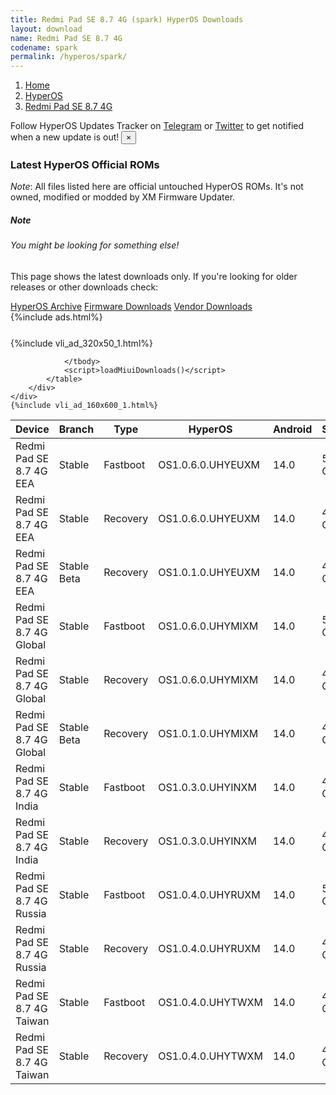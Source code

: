 ```yaml
---
title: Redmi Pad SE 8.7 4G (spark) HyperOS Downloads
layout: download
name: Redmi Pad SE 8.7 4G
codename: spark
permalink: /hyperos/spark/
---
```

<nav aria-label="breadcrumb">
    <ol class="breadcrumb">
        <li class="breadcrumb-item"><a href="/">Home</a></li>
        <li class="breadcrumb-item"><a href="/hyperos/">HyperOS</a></li>
        <li class="breadcrumb-item active" aria-current="page"><a href="/hyperos/spark/">Redmi Pad SE 8.7 4G</a></li>
    </ol>
</nav>
<div class="alert alert-primary alert-dismissible fade show" role="alert">
    Follow HyperOS Updates Tracker on <a href="https://t.me/MIUIUpdatesTracker" class="alert-link">Telegram</a>
     or <a href="https://twitter.com/MiFwUpdater" class="alert-link">Twitter</a> to get notified when a new update is out!
    <button type="button" class="close" data-dismiss="alert" aria-label="Close">
        <span aria-hidden="true">&times;</span>
    </button>
</div>

### Latest HyperOS Official ROMs
*Note*: All files listed here are official untouched HyperOS ROMs. It's not owned, modified or modded by XM Firmware Updater.
<div class="card">
  <div class="card-body">
    <h5 class="card-title">Note</h5>
    <h6 class="card-subtitle mb-2 text-muted">You might be looking for something else!</h6>
    <p class="card-text">This page shows the latest downloads only.
     If you're looking for older releases or other downloads check:</p>
    <a href="/archive/hyperos/spark/" class="card-link">HyperOS Archive</a>
    <a href="/firmware/spark/" class="card-link">Firmware Downloads</a>
    <a href="/vendor/spark/" class="card-link">Vendor Downloads</a>
  </div>
</div>
{%include ads.html%}
<div class="row justify-content-center">
    <div class="col-10">
        <div class="table-responsive-md" style="margin-top: 25px;">
            {%include vli_ad_320x50_1.html%}
            <table id="miui" class="display dt-responsive nowrap compact table table-striped table-hover table-sm">
                <thead class="thead-dark">
                    <tr>
                        <th data-ref="device">Device</th>
                        <th data-ref="branch">Branch</th>
                        <th data-ref="type">Type</th>
                        <th data-ref="miui">HyperOS</th>
                        <th data-ref="android">Android</th>
                        <th data-ref="size">Size</th>
                        <th data-ref="size">Date</th>
                        <th data-ref="link">Link</th>
                    </tr>
                </thead>
                <tbody>
                <tr><td>Redmi Pad SE 8.7 4G EEA</td><td>Stable</td><td>Fastboot</td><td>OS1.0.6.0.UHYEUXM</td><td>14.0</td><td>5.0 GB</td><td>2024-11-11</td><td><a href="/hyperos/spark/stable/OS1.0.6.0.UHYEUXM/">Download</a></td></tr>
<tr><td>Redmi Pad SE 8.7 4G EEA</td><td>Stable</td><td>Recovery</td><td>OS1.0.6.0.UHYEUXM</td><td>14.0</td><td>4.1 GB</td><td>2024-11-22</td><td><a href="/hyperos/spark/stable/OS1.0.6.0.UHYEUXM/">Download</a></td></tr>
<tr><td>Redmi Pad SE 8.7 4G EEA</td><td>Stable Beta</td><td>Recovery</td><td>OS1.0.1.0.UHYEUXM</td><td>14.0</td><td>4.1 GB</td><td>2024-08-27</td><td><a href="/hyperos/spark/stable beta/OS1.0.1.0.UHYEUXM/">Download</a></td></tr>
<tr><td>Redmi Pad SE 8.7 4G Global</td><td>Stable</td><td>Fastboot</td><td>OS1.0.6.0.UHYMIXM</td><td>14.0</td><td>5.2 GB</td><td>2024-10-29</td><td><a href="/hyperos/spark/stable/OS1.0.6.0.UHYMIXM/">Download</a></td></tr>
<tr><td>Redmi Pad SE 8.7 4G Global</td><td>Stable</td><td>Recovery</td><td>OS1.0.6.0.UHYMIXM</td><td>14.0</td><td>4.1 GB</td><td>2024-11-07</td><td><a href="/hyperos/spark/stable/OS1.0.6.0.UHYMIXM/">Download</a></td></tr>
<tr><td>Redmi Pad SE 8.7 4G Global</td><td>Stable Beta</td><td>Recovery</td><td>OS1.0.1.0.UHYMIXM</td><td>14.0</td><td>4.1 GB</td><td>2024-08-27</td><td><a href="/hyperos/spark/stable beta/OS1.0.1.0.UHYMIXM/">Download</a></td></tr>
<tr><td>Redmi Pad SE 8.7 4G India</td><td>Stable</td><td>Fastboot</td><td>OS1.0.3.0.UHYINXM</td><td>14.0</td><td>4.5 GB</td><td>2024-09-26</td><td><a href="/hyperos/spark/stable/OS1.0.3.0.UHYINXM/">Download</a></td></tr>
<tr><td>Redmi Pad SE 8.7 4G India</td><td>Stable</td><td>Recovery</td><td>OS1.0.3.0.UHYINXM</td><td>14.0</td><td>4.0 GB</td><td>2024-10-09</td><td><a href="/hyperos/spark/stable/OS1.0.3.0.UHYINXM/">Download</a></td></tr>
<tr><td>Redmi Pad SE 8.7 4G Russia</td><td>Stable</td><td>Fastboot</td><td>OS1.0.4.0.UHYRUXM</td><td>14.0</td><td>5.4 GB</td><td>2024-11-15</td><td><a href="/hyperos/spark/stable/OS1.0.4.0.UHYRUXM/">Download</a></td></tr>
<tr><td>Redmi Pad SE 8.7 4G Russia</td><td>Stable</td><td>Recovery</td><td>OS1.0.4.0.UHYRUXM</td><td>14.0</td><td>4.0 GB</td><td>2024-11-22</td><td><a href="/hyperos/spark/stable/OS1.0.4.0.UHYRUXM/">Download</a></td></tr>
<tr><td>Redmi Pad SE 8.7 4G Taiwan</td><td>Stable</td><td>Fastboot</td><td>OS1.0.4.0.UHYTWXM</td><td>14.0</td><td>4.9 GB</td><td>2024-11-27</td><td><a href="/hyperos/spark/stable/OS1.0.4.0.UHYTWXM/">Download</a></td></tr>
<tr><td>Redmi Pad SE 8.7 4G Taiwan</td><td>Stable</td><td>Recovery</td><td>OS1.0.4.0.UHYTWXM</td><td>14.0</td><td>4.0 GB</td><td>2024-12-12</td><td><a href="/hyperos/spark/stable/OS1.0.4.0.UHYTWXM/">Download</a></td></tr>

                </tbody>
                <script>loadMiuiDownloads()</script>
            </table>
        </div>
    </div>
    {%include vli_ad_160x600_1.html%}
</div>
